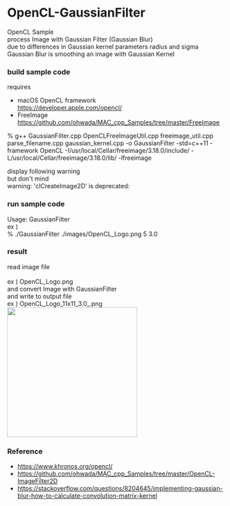 OpenCL-GaussianFilter
===============

OpenCL Sample <br/>
process Image with Gaussian Filter (Gaussian Blur)  <br/>
due to differences in Gaussian kernel parameters radius and sigma <br/>
Gaussian Blur is  smoothing an image with Gaussian Kernel <br/>

### build sample code 
requires  <br/>
- macOS  OpenCL framework <br/>
https://developer.apple.com/opencl/ <br/>
- FreeImage <br/>
https://github.com/ohwada/MAC_cpp_Samples/tree/master/FreeImage <br/>

% g++ GaussianFilter.cpp OpenCLFreeImageUtil.cpp freeimage_util.cpp parse_filename.cpp gaussian_kernel.cpp -o GaussianFilter -std=c++11 -framework OpenCL -I/usr/local/Cellar/freeimage/3.18.0/include/ -L/usr/local/Cellar/freeimage/3.18.0/lib/ -lfreeimage <br/>

display following warning  <br/>
but don't mind <br/>
warning: 'clCreateImage2D' is deprecated:  <br/>

### run sample code 
Usage:  GaussianFilter  <inputImageFile> <radius> <sigma> <br/>
ex ) <br/>
% ./GaussianFilter  ./images/OpenCL_Logo.png 5 3.0 <br/>

### result 
read image file <br/>  
ex ) OpenCL_Logo.png <br/>
and convert Image with GaussianFilter <br/>
and write to output file  <br/>
 ex ) OpenCL_Logo_11x11_3.0_.png <br/>
<image src="https://raw.githubusercontent.com/ohwada/MAC_cpp_Samples/master/OpenCL-GaussianFilter/result/OpenCL_Logo_11x11_3.0_.png" width="300" /><br/>

### Reference 
- https://www.khronos.org/opencl/
- https://github.com/ohwada/MAC_cpp_Samples/tree/master/OpenCL-ImageFilter2D
- https://stackoverflow.com/questions/8204645/implementing-gaussian-blur-how-to-calculate-convolution-matrix-kernel

